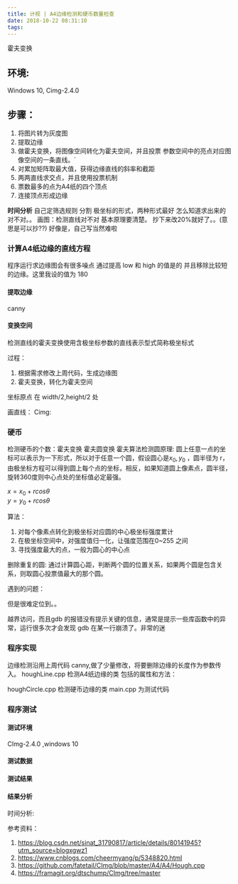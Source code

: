 ```yaml
---
title: 计视 | A4边缘检测和硬币数量检查
date: 2018-10-22 08:31:10
tags:
---
```

霍夫变换
<!-- more -->


## 环境:
Windows 10, Cimg-2.4.0

## 步骤：
1. 将图片转为灰度图
2. 提取边缘
3. 做霍夫变换，将图像空间转化为霍夫空间，并且投票
参数空间中的亮点对应图像空间的一条直线。`
4. 对累加矩阵取最大值，获得边缘直线的斜率和截距
5. 两两直线求交点，并且使用投票机制
6. 票数最多的点为A4纸的四个顶点
7. 连接顶点形成边缘


**时间分析**
自己定筛选规则
分割
极坐标的形式，两种形式最好
怎么知道求出来的对不对。。
画图：检测直线对不对
基本原理要清楚。
抄下来改20%就好了。。(意思是可以抄??) 好像是，自己写当然难啦

### 计算A4纸边缘的直线方程
程序运行求边缘图会有很多噪点
通过提高 low 和 high 的值是的
并且移除比较短的边缘。这里我设的值为 180 
#### 提取边缘
canny
#### 变换空间
检测直线的霍夫变换使用含极坐标参数的直线表示型式简称极坐标式

过程：
1. 根据需求修改上周代码，生成边缘图
2. 霍夫变换，转化为霍夫空间

坐标原点 在 width/2,height/2 处

画直线：
Cimg:

### 硬币
检测硬币的个数：霍夫变换
霍夫圆变换 
霍夫算法检测圆原理:
圆上任意一点的坐标可以表示为一下形式，所以对于任意一个圆，假设圆心是$x_0,y_0$ ，圆半径为 r，由极坐标方程可以得到圆上每个点的坐标，相反，如果知道圆上像素点，圆半径，旋转360度则中心点处的坐标值必定最强。

$x = x_0+rcos\theta$  
$y = y_0+rcos\theta$

算法：
1. 对每个像素点转化到极坐标对应圆的中心极坐标强度累计
2. 在极坐标空间中，对强度值归一化，让强度范围在0~255 之间
3. 寻找强度最大的点，一般为圆心的中心点

删除重复的圆:
通过计算圆心距，判断两个圆的位置关系，如果两个圆是包含关系，则取圆心投票值最大的那个圆。

遇到的问题： 

但是很难定位到。。

越界访问，而且gdb 的报错没有提示关键的信息，通常是提示一些库函数中的异常，运行很多次才会发现 gdb 在某一行崩溃了。非常的迷
### 程序实现
边缘检测沿用上周代码 canny,做了少量修改，将要删除边缘的长度作为参数传入。
houghLine.cpp 检测A4纸边缘的类
包括的属性和方法：

houghCircle.cpp 检测硬币边缘的类
main.cpp 为测试代码

### 程序测试
#### 测试环境
CImg-2.4.0 ,windows 10 
#### 测试数据
#### 测试结果
#### 结果分析
时间分析:

参考资料：
1. https://blog.csdn.net/sinat_31790817/article/details/80141945?utm_source=blogxgwz1
2. https://www.cnblogs.com/cheermyang/p/5348820.html
3. https://github.com/fatetail/CImg/blob/master/A4/A4/Hough.cpp
4. https://framagit.org/dtschump/CImg/tree/master
